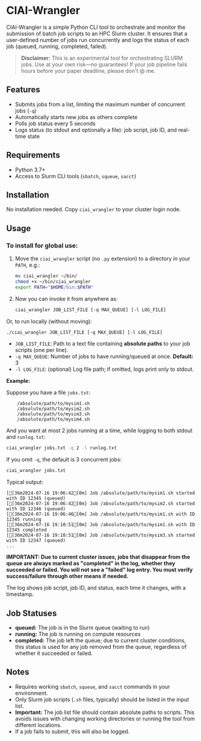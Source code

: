 # CIAI-Wrangler

CIAI-Wrangler is a simple Python CLI tool to orchestrate and monitor the submission of batch job scripts to an HPC Slurm cluster. It ensures that a user-defined number of jobs run concurrently and logs the status of each job (queued, running, completed, failed).

> **Disclaimer:**
> This is an experimental tool for orchestrating SLURM jobs. Use at your own risk—no guarantees! If your job pipeline fails hours before your paper deadline, please don't @ me.

## Features
- Submits jobs from a list, limiting the maximum number of concurrent jobs (`-q`)
- Automatically starts new jobs as others complete
- Polls job status every 5 seconds
- Logs status (to stdout and optionally a file): job script, job ID, and real-time state

## Requirements
- Python 3.7+
- Access to Slurm CLI tools (`sbatch`, `squeue`, `sacct`)

## Installation
No installation needed. Copy `ciai_wrangler` to your cluster login node.

## Usage

### To install for global use:

1. Move the `ciai_wrangler` script (no `.py` extension) to a directory in your `PATH`, e.g.:
   ```sh
   mv ciai_wrangler ~/bin/
   chmod +x ~/bin/ciai_wrangler
   export PATH="$HOME/bin:$PATH"
   ```
2. Now you can invoke it from anywhere as:
   ```sh
   ciai_wrangler JOB_LIST_FILE [-q MAX_QUEUE] [-l LOG_FILE]
   ```

Or, to run locally (without moving):
```sh
./ciai_wrangler JOB_LIST_FILE [-q MAX_QUEUE] [-l LOG_FILE]
```


- `JOB_LIST_FILE`: Path to a text file containing **absolute paths** to your job scripts (one per line).
- `-q MAX_QUEUE`: Number of jobs to have running/queued at once. **Default:** 3
- `-l LOG_FILE`: (optional) Log file path; if omitted, logs print only to stdout.

**Example:**

Suppose you have a file `jobs.txt`:
```
    /absolute/path/to/mysim1.sh
    /absolute/path/to/mysim2.sh
    /absolute/path/to/mysim3.sh
    /absolute/path/to/mysim4.sh
```
And you want at most 2 jobs running at a time, while logging to both stdout and `runlog.txt`:



```sh
ciai_wrangler jobs.txt -q 2 -l runlog.txt
```

If you omit `-q`, the default is 3 concurrent jobs:

```sh
ciai_wrangler jobs.txt
```

Typical output:
```
[[36m2024-07-16 19:06:42[0m] Job /absolute/path/to/mysim1.sh started with ID 12345 (queued)
[[36m2024-07-16 19:06:42[0m] Job /absolute/path/to/mysim2.sh started with ID 12346 (queued)
[[36m2024-07-16 19:06:46[0m] Job /absolute/path/to/mysim1.sh with ID 12345 running
[[36m2024-07-16 19:10:51[0m] Job /absolute/path/to/mysim1.sh with ID 12345 completed
[[36m2024-07-16 19:10:51[0m] Job /absolute/path/to/mysim3.sh started with ID 12347 (queued)
...
```

**IMPORTANT: Due to current cluster issues, jobs that disappear from the queue are always marked as "completed" in the log, whether they succeeded or failed. You will not see a "failed" log entry. You must verify success/failure through other means if needed.**

The log shows job script, job ID, and status, each time it changes, with a timestamp.

## Job Statuses
- **queued:** The job is in the Slurm queue (waiting to run)
- **running:** The job is running on compute resources
- **completed:** The job left the queue; due to current cluster conditions, this status is used for any job removed from the queue, regardless of whether it succeeded or failed.

## Notes
- Requires working `sbatch`, `squeue`, and `sacct` commands in your environment.
- Only Slurm job scripts (`.sh` files, typically) should be listed in the input list.
- **Important:** The job list file should contain absolute paths to scripts. This avoids issues with changing working directories or running the tool from different locations.
- If a job fails to submit, this will also be logged.
